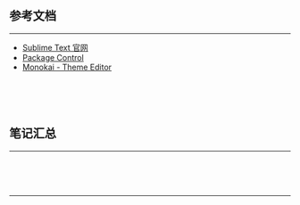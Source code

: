 ## 参考文档

---

* [Sublime Text 官网](http://www.sublimetext.com/3)
* [Package Control](http://www.feyon.net/)
* [Monokai - Theme Editor](http://tmtheme-editor.herokuapp.com/#!/editor/theme/Monokai)



<br/><br/><br/>



## 笔记汇总

---





<br/><br/><br/>

---

